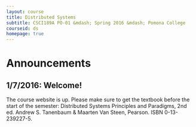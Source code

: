 ```yaml
---
layout: course
title: Distributed Systems
subtitle: CSCI189A PO-01 &mdash; Spring 2016 &mdash; Pomona College
courseid: ds
homepage: true
---
```


# Announcements

## 1/7/2016: Welcome!

The course website is up. Please make sure to get the textbook before the start of the semester: Distributed Systems Principles and Paradigms, 2nd ed. Andrew S. Tanenbaum & Maarten Van Steen, Pearson. ISBN 0-13-239227-5.

<!-- ## Introduction

Today's internet does more things than ever. It's fast and diverse in the services it provides: streaming music services, put your stuff in the cloud, face-to-face communication, etc. And yet these applications are run on a network never designed for them. Come and find out the bright ideas that engineers came up with to make all this possible.

### Selected topics
* [Peer-to-peer systems](https://en.wikipedia.org/wiki/Peer-to-peer)
* [Remote procedure calls](https://en.wikipedia.org/wiki/Remote_procedure_call)
* [Distributed file systems](https://en.wikipedia.org/wiki/Google_File_System)
* [Content deliviery networks](https://en.wikipedia.org/wiki/Content_delivery_network)
* [Leader election](https://en.wikipedia.org/wiki/Leader_election)

### Similar courses
* [Distributed systems](http://www.cs.rutgers.edu/~pxk/417/syllabus.html), Rutgers
* [Distributed systems](http://www.cs.cmu.edu/~dga/15-440/F12/syllabus.html), CMU
* [Cloud computing concepts](https://www.coursera.org/course/cloudcomputing), Coursera -->
